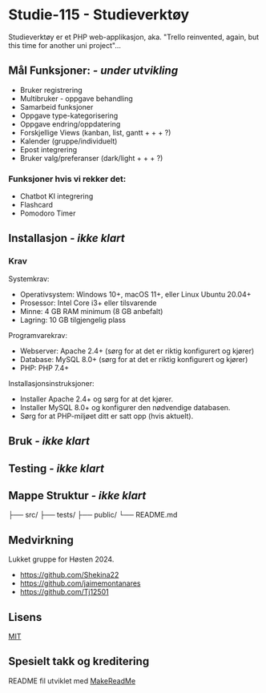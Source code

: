 # Studie-115 - Studieverktøy
Studieverktøy er et PHP web-applikasjon, aka. "Trello reinvented, again, but this time for another uni project"...

## Mål Funksjoner: *- under utvikling*
- Bruker registrering
- Multibruker - oppgave behandling
- Samarbeid funksjoner
- Oppgave type-kategorisering
- Oppgave endring/oppdatering
- Forskjellige Views (kanban, list, gantt + + + ?)
- Kalender (gruppe/individuelt)
- Epost integrering
- Bruker valg/preferanser (dark/light + + + ?)

### Funksjoner hvis vi rekker det:
- Chatbot KI integrering
- Flashcard
- Pomodoro Timer

## Installasjon *- ikke klart*
### Krav 
Systemkrav:

 - Operativsystem: Windows 10+, macOS 11+, eller Linux Ubuntu 20.04+
 - Prosessor: Intel Core i3+ eller tilsvarende
 - Minne: 4 GB RAM minimum (8 GB anbefalt)
 - Lagring: 10 GB tilgjengelig plass

Programvarekrav:

 - Webserver: Apache 2.4+ (sørg for at det er riktig konfigurert og kjører)
 - Database: MySQL 8.0+ (sørg for at det er riktig konfigurert og kjører)
 - PHP: PHP 7.4+

Installasjonsinstruksjoner:

- Installer Apache 2.4+ og sørg for at det kjører.
- Installer MySQL 8.0+ og konfigurer den nødvendige databasen.
- Sørg for at PHP-miljøet ditt er satt opp (hvis aktuelt).

## Bruk *- ikke klart*

## Testing *- ikke klart*

## Mappe Struktur *- ikke klart*
├── src/
├── tests/
├── public/
└── README.md

## Medvirkning

Lukket gruppe for Høsten 2024. 
- https://github.com/Shekina22
- https://github.com/jaimemontanares
- https://github.com/Tj12501



## Lisens

[MIT](https://choosealicense.com/licenses/mit/)

## Spesielt takk og kreditering

README fil utviklet med [MakeReadMe](https://www.makeareadme.com/)
